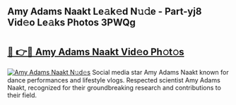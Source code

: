 ## Amy Adams Naakt Le𝚊k𝚎d N𝚞𝚍e - Part-yj8 Vid𝚎o Le𝚊ks Photos 3PWQg

# <h2><a href="http://fb08ng4.evod.top/?m=Amy+Adams+Naakt">🔗 👉🔴 Amy Adams Naakt Vid𝚎o Ph𝚘t𝚘s</a></h2>

[![Amy Adams Naakt N𝚞d𝚎s](https://i.imgur.com/8V9OHl7.gif)](http://fb08ng4.evod.top/?m=Amy+Adams+Naakt)
Social media star Amy Adams Naakt known for dance performances and lifestyle vlogs. Respected scientist Amy Adams Naakt, recognized for their groundbreaking research and contributions to their field. 
